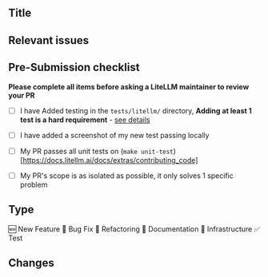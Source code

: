 ## Title

<!-- e.g. "Implement user authentication feature" -->

## Relevant issues

<!-- e.g. "Fixes #000" -->

## Pre-Submission checklist

**Please complete all items before asking a LiteLLM maintainer to review your PR**

- [ ] I have Added testing in the `tests/litellm/` directory, **Adding at least 1 test is a hard requirement** - [see details](https://docs.litellm.ai/docs/extras/contributing_code)
- [ ] I have added a screenshot of my new test passing locally 
- [ ] My PR passes all unit tests on (`make unit-test`)[https://docs.litellm.ai/docs/extras/contributing_code]
- [ ] My PR's scope is as isolated as possible, it only solves 1 specific problem


## Type

<!-- Select the type of Pull Request -->
<!-- Keep only the necessary ones -->

🆕 New Feature
🐛 Bug Fix
🧹 Refactoring
📖 Documentation
🚄 Infrastructure
✅ Test

## Changes



